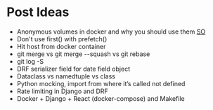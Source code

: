 # Post Ideas

- Anonymous volumes in docker and why you should use them [SO](https://stackoverflow.com/questions/46166304/docker-compose-volumes-without-colon)
- Don't use first() with prefetch()
- Hit host from docker container
- git merge vs git merge --squash vs git rebase
- git log -S
- DRF serializer field for date field object
- Dataclass vs namedtuple vs class
- Python mocking, import from where it’s called not defined
- Rate limiting in Django and DRF
- Docker + Django + React (docker-compose) and Makefile

